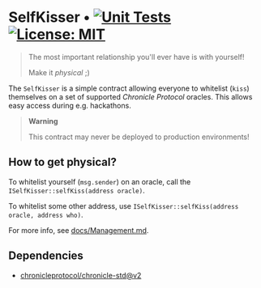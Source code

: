 # SelfKisser • [![Unit Tests](https://github.com/chronicleprotocol/self-kisser/actions/workflows/unit-tests.yml/badge.svg)](https://github.com/chronicleprotocol/self-kisser/actions/workflows/unit-tests.yml) [![License: MIT](https://img.shields.io/badge/License-MIT-yellow.svg)](https://opensource.org/licenses/MIT)

> The most important relationship you'll ever have is with yourself!
>
> Make it _physical_ ;)

The `SelfKisser` is a simple contract allowing everyone to whitelist (`kiss`) themselves on a set of supported _Chronicle Protocol_ oracles. This allows easy access during e.g. hackathons.

> **Warning**
>
> This contract may never be deployed to production environments!


## How to get physical?

To whitelist yourself (`msg.sender`) on an oracle, call the `ISelfKisser::selfKiss(address oracle)`.

To whitelist some other address, use `ISelfKisser::selfKiss(address oracle, address who)`.

For more info, see [docs/Management.md](./docs/Management.md).

## Dependencies

- [chronicleprotocol/chronicle-std@v2](https://github.com/chronicleprotocol/chronicle-std/tree/v2)

